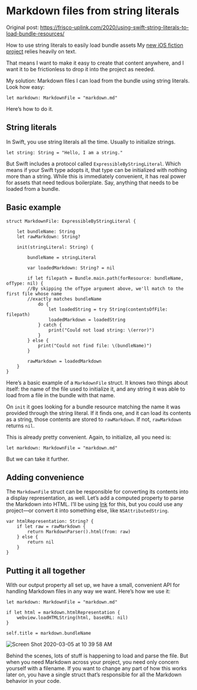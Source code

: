 # Markdown files from string literals

Original post: https://frisco-uplink.com/2020/using-swift-string-literals-to-load-bundle-resources/

How to use string literals to easily load bundle assets
My [new iOS fiction project](https://twitter.com/_danilo/status/1227650622377414656) relies heavily on text.

That means I want to make it easy to create that content anywhere, and I want it to be frictionless to drop it into the project as needed.

My solution: Markdown files I can load from the bundle using string literals. Look how easy:

```
let markdown: MarkdownFile = "markdown.md"
```

Here’s how to do it.

String literals
---------------

In Swift, you use string literals all the time. Usually to initialize strings.

```
let string: String = "Hello, I am a string."
```

But Swift includes a protocol called `ExpressibleByStringLiteral`. Which means if your Swift type adopts it, that type can be initialized with nothing more than a string. While this is immediately convenient, it has real power for assets that need tedious boilerplate. Say, anything that needs to be loaded from a bundle.

Basic example
-------------

```
struct MarkdownFile: ExpressibleByStringLiteral {
    
    let bundleName: String
    let rawMarkdown: String?
    
    init(stringLiteral: String) {
        
        bundleName = stringLiteral
        
        var loadedMarkdown: String? = nil
                
        if let filepath = Bundle.main.path(forResource: bundleName, ofType: nil) {
        //By skipping the ofType argument above, we'll match to the first file whose name
        //exactly matches bundleName
            do {
                let loadedString = try String(contentsOfFile: filepath)
                loadedMarkdown = loadedString
            } catch {
                print("Could not load string: \(error)")
            }
        } else {
            print("Could not find file: \(bundleName)")
        }
        
        rawMarkdown = loadedMarkdown
    }
}
```

Here’s a basic example of a `MarkdownFile` struct. It knows two things about itself: the name of the file used to initialize it, and any string it was able to load from a file in the bundle with that name.

On `init` it goes looking for a bundle resource matching the name it was provided through the string literal. If it finds one, and it can load its contents as a string, those contents are stored to `rawMarkdown`. If not, `rawMarkdown` returns `nil`.

This is already pretty convenient. Again, to initialize, all you need is:

```
let markdown: MarkdownFile = "markdown.md"
```

But we can take it further.

Adding convenience
------------------

The `MarkdownFile` struct can be responsible for converting its contents into a display representation, as well. Let’s add a computed property to parse the Markdown into HTML. I’ll be using [Ink](https://github.com/JohnSundell/Ink) for this, but you could use any project—or convert it into something else, like `NSAttributedString`.

```
var htmlRepresentation: String? {
    if let raw = rawMarkdown {
        return MarkdownParser().html(from: raw)
    } else {
        return nil
    }
}
```

Putting it all together
-----------------------

With our output property all set up, we have a small, convenient API for handling Markdown files in any way we want. Here’s how we use it:

```
let markdown: MarkdownFile = "markdown.md"

if let html = markdown.htmlRepresentation {
    webview.loadHTMLString(html, baseURL: nil)
}

self.title = markdown.bundleName
```
![Screen Shot 2020-03-05 at 10 39 58 AM](https://user-images.githubusercontent.com/213358/75999380-1cf13600-5ed0-11ea-82b2-c1f2ff5a19ec.png)

Behind the scenes, lots of stuff is happening to load and parse the file. But when you need Markdown across your project, you need only concern yourself with a filename. If you want to change any part of how this works later on, you have a single struct that’s responsible for all the Markdown behavior in your code.
